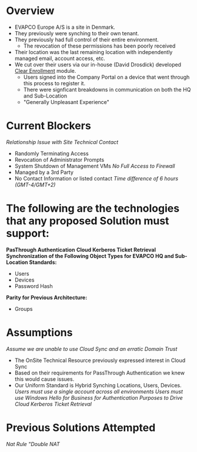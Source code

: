 # Overview
- EVAPCO Europe A/S is a site in Denmark.
- They previously were synching to their own tenant.
- They previously had full control of their entire environment.
    - The revocation of these permissions has been poorly received
- Their location was the last remaining location with independently managed email, account access, etc.
- We cut over their users via our in-house (David Drosdick) developed [Clear Enrollment](https://github.com/DirtyDabe23/EvapcoRepo/blob/main/Modules/Clear-Enrollment/Clear-Enrollment.ps1) module.
    - Users signed into the Company Portal on a device that went through this process to register it.
    - There were signficant breakdowns in communication on both the HQ and Sub-Location
    - "Generally Unpleasant Experience"

# Current Blockers
*Relationship Issue with Site Technical Contact*
- Randomly Terminating Access
- Revocation of Administrator Prompts
- System Shutdown of Management VMs
*No Full Access to Firewall*
- Managed by a 3rd Party
- No Contact Information or listed contact
*Time difference of 6 hours (GMT-4/GMT+2)*

# The following are the technologies that any proposed Solution must support:
**PasThrough Authentication** 
**Cloud Kerberos Ticket Retrieval**
**Synchronization of the Following Object Types for EVAPCO HQ and Sub-Location Standards:**
- Users
- Devices
- Password Hash

**Parity for Previous Architecture:**
- Groups

# Assumptions
*Assume we are unable to use Cloud Sync and an erratic Domain Trust*
- The OnSite Technical Resource previously expressed interest in Cloud Sync
- Based on their requirements for PassThrough Authentication we knew this would cause issues.
- Our Uniform Standard is Hybrid Synching Locations, Users, Devices.
*Users must use a single account across all environments*
*Users must use Windows Hello for Business for Authentication Purposes to Drive Cloud Kerberos Ticket Retrieval*

# Previous Solutions Attempted
*Nat Rule*
*"Double NAT*